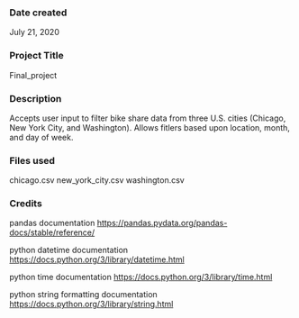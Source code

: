 ### Date created
July 21, 2020

### Project Title
Final_project

### Description
Accepts user input to filter bike share data from three U.S. cities (Chicago, New York City, and Washington). Allows fitlers based upon location, month, and day of week.

### Files used
chicago.csv
new_york_city.csv
washington.csv

### Credits
pandas documentation https://pandas.pydata.org/pandas-docs/stable/reference/

python datetime documentation https://docs.python.org/3/library/datetime.html

python time documentation https://docs.python.org/3/library/time.html

python string formatting documentation https://docs.python.org/3/library/string.html
